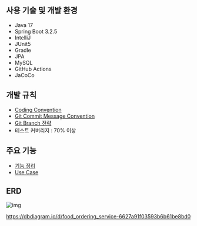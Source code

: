 ## 사용 기술 및 개발 환경

- Java 17
- Spring Boot 3.2.5
- IntelliJ
- JUnit5
- Gradle
- JPA
- MySQL
- GitHub Actions
- JaCoCo

## 개발 규칙

- [Coding Convention](https://github.com/mistyblue0302/food-map/wiki/Convention#coding-convention)
- [Git Commit Message Convention](https://github.com/mistyblue0302/food-map/wiki/Convention#commit-message-convention)
- [Git Branch 전략](https://github.com/mistyblue0302/food-map/wiki/Convention#git-branch-%EC%A0%84%EB%9E%B5)
- 테스트 커버리지 : 70% 이상 

## 주요 기능

- [기능 정리](https://github.com/mistyblue0302/food_ordering_service/wiki)
- [Use Case](https://github.com/mistyblue0302/food_ordering_service/wiki/Use-Case)

## ERD

![img](https://github.com/mistyblue0302/TIL/blob/main/Image/Untitled.png)

https://dbdiagram.io/d/food_ordering_service-6627a91f03593b6b61be8bd0
